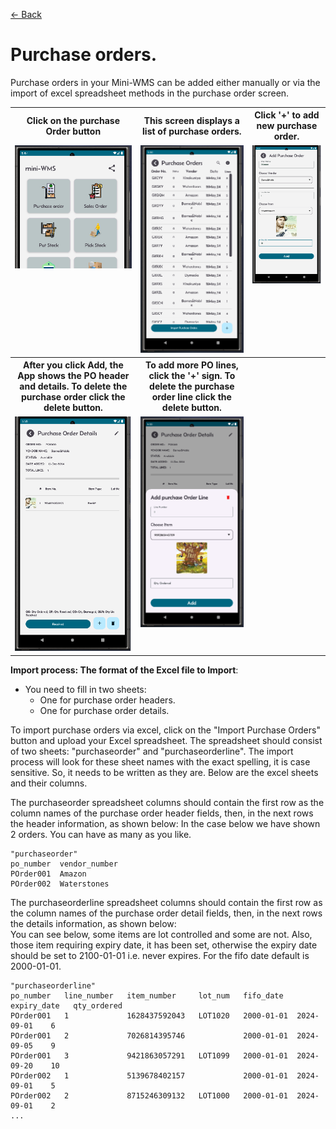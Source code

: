 [← Back](README.md)

# Purchase orders.

Purchase orders in your Mini-WMS can be added either manually or via the import of excel spreadsheet methods in the purchase order screen.

<table>
  <tr>
    <th>Click on the purchase Order button</th>
    <th>This screen displays a list of purchase orders.</th>
    <th>Click '+' to add new purchase order.</th>
  </tr>
  <tr>
    <td style="vertical-align: top;">
      <img src="asset/purchaseOrderButton.png" alt="Step 1">
    </td>
    <td style="vertical-align: top;">
      <img src="asset/purchaseOrderScreen1.png" alt="Step 2">
    </td>
    <td style="vertical-align: top;">
      <img src="asset/purchaseOrderScreen2.png" alt="Step 2">
    </td>
  </tr>
  <tr>
    <th>After you click Add, the App shows the PO header and details. To delete the purchase order click the delete button.</th>
    <th>To add more PO lines, click the '+' sign. To delete the purchase order line click the delete button.</th>
    <th></th>
  </tr>
  <tr>
    <td style="vertical-align: top;">
      <img src="asset/purchaseOrderScreen3.png" alt="Step 1">
    </td>
    <td style="vertical-align: top;">
      <img src="asset/purchaseOrderScreen4.png" alt="Step 2">
    </td>
    <td style="vertical-align: top;">
    </td>
  </tr>
</table>

**Import process: The format of the Excel file to Import**:  
- You need to fill in two sheets:  
  - One for purchase order headers.  
  - One for purchase order details.
    
To import purchase orders via excel, click on the "Import Purchase Orders" button and upload your Excel spreadsheet.
The spreadsheet should consist of two sheets: "purchaseorder" and "purchaseorderline". The import process will look for these sheet names with the exact spelling, it is case sensitive.
So, it needs to be written as they are. Below are the excel sheets and their columns.

The purchaseorder spreadsheet columns should contain the first row as the column names of the purchase order header fields, then, in the next rows the header information, as shown below:
In the case below we have shown 2 orders. You can have as many as you like.  

```
"purchaseorder"
po_number  vendor_number
POrder001  Amazon
POrder002  Waterstones
```

The purchaseorderline spreadsheet columns should contain the first row as the column names of the purchase order detail fields, then, in the next rows the details information, as shown below:  
You can see below, some items are lot controlled and some are not. Also, those item requiring expiry date, it has been set, otherwise the expiry date should be set to 2100-01-01 i.e. never expires. For the fifo date default is 2000-01-01.  

```
"purchaseorderline"
po_number   line_number   item_number     lot_num   fifo_date   expiry_date   qty_ordered  
POrder001   1             1628437592043   LOT1020   2000-01-01  2024-09-01    6  
POrder001   2             7026814395746             2000-01-01  2024-09-05    9  
POrder001   3             9421863057291   LOT1099   2000-01-01  2024-09-20    10  
POrder002   1             5139678402157             2000-01-01  2024-09-01    5  
POrder002   2             8715246309132   LOT1000   2000-01-01  2024-09-01    2  
...
